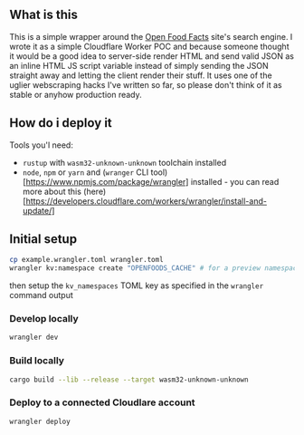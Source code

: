 ## What is this
This is a simple wrapper around the [Open Food Facts](https://world.openfoodfacts.org) site's search engine. I wrote it as a simple Cloudflare Worker POC and because someone thought it would be a good idea to server-side render HTML and send valid JSON as an inline HTML JS script variable instead of simply sending the JSON straight away and letting the client render their stuff. It uses one of the uglier webscraping hacks I've written so far, so please don't think of it as stable or anyhow production ready.

## How do i deploy it
Tools you'l need:
- `rustup` with `wasm32-unknown-unknown` toolchain installed
- `node`, `npm` or `yarn` and (`wranger` CLI tool)[https://www.npmjs.com/package/wrangler] installed - you can read more about this (here)[https://developers.cloudflare.com/workers/wrangler/install-and-update/]

## Initial setup
```sh
cp example.wrangler.toml wrangler.toml
wrangler kv:namespace create "OPENFOODS_CACHE" # for a preview namespace add `--preview`
```
then setup the `kv_namespaces` TOML key as specified in the `wrangler` command output

### Develop locally
```sh
wrangler dev
```

### Build locally
```sh
cargo build --lib --release --target wasm32-unknown-unknown
```

### Deploy to a connected Cloudlare account
```sh
wrangler deploy
```
